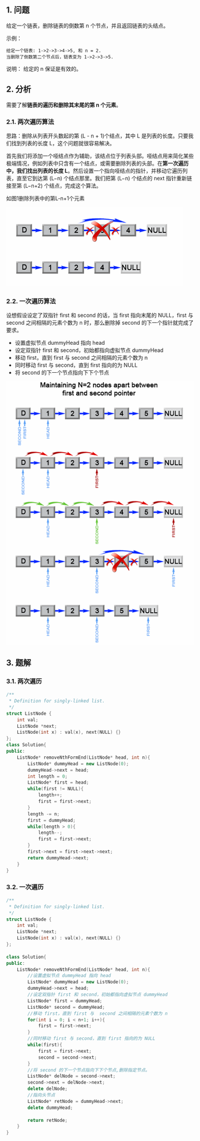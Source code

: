 ## 1. 问题
给定一个链表，删除链表的倒数第 n 个节点，并且返回链表的头结点。

示例：
```
给定一个链表: 1->2->3->4->5, 和 n = 2.
当删除了倒数第二个节点后，链表变为 1->2->3->5.
```
说明：
给定的 n 保证是有效的。
## 2. 分析
需要了解**链表的遍历和删除其末尾的第 n 个元素**。
### 2.1. 两次遍历算法
思路：删除从列表开头数起的第 (L - n + 1)个结点，其中 L 是列表的长度。只要我们找到列表的长度 L，这个问题就很容易解决。

首先我们将添加一个哑结点作为辅助，该结点位于列表头部。哑结点用来简化某些极端情况，例如列表中只含有一个结点，或需要删除列表的头部。在**第一次遍历中，我们找出列表的长度 L**。然后设置一个指向哑结点的指针，并移动它遍历列表，直至它到达第 (L−n) 个结点那里。我们把第 (L−n) 个结点的 next 指针重新链接至第 (L−n+2) 个结点，完成这个算法。

如图1删除列表中的第L-n+1个元素

![t1](../_image_/a476f4e932fa4499e22902dcb18edba41feaf9cfe4f17869a90874fbb1fd17f5-file_1555694537876.png)

### 2.2. 一次遍历算法
设想假设设定了双指针 first 和 second 的话，当 first 指向末尾的 NULL，first 与 second 之间相隔的元素个数为 n 时，那么删除掉 second 的下一个指针就完成了要求。
* 设置虚拟节点 dummyHead 指向 head
* 设定双指针 first 和 second，初始都指向虚拟节点 dummyHead
* 移动 first，直到 first 与  second 之间相隔的元素个数为 n
* 同时移动 first 与 second，直到 first 指向的为 NULL
* 将 second 的下一个节点指向下下个节点

![t2](../_image_/del_N_node.png)

## 3. 题解
### 3.1. 两次遍历
```C++
/**
 * Definition for singly-linked list.
 */
struct ListNode {
    int val;
    ListNode *next;
    ListNode(int x) : val(x), next(NULL) {}
};
class Solution{
public: 
    ListNode* removeNthFormEnd(ListNode* head, int n){
        ListNode* dummyHead = new ListNode(0);
        dummyHead->next = head;
        int length = 0;
        ListNode* first = head;
        while(first != NULL){
            length++;
            first = first->next;
        }
        length -= n;
        first = dummyHead;
        while(length > 0){
            length--;
            first = first->next;
        }
        first->next = first->next->next;
        return dummyHead->next;
    }
}
```
### 3.2. 一次遍历
```C++
/**
 * Definition for singly-linked list.
 */
struct ListNode {
    int val;
    ListNode *next;
    ListNode(int x) : val(x), next(NULL) {}
};

class Solution{
public: 
    ListNode* removeNthFormEnd(ListNode* head, int n){
        //设置虚拟节点 dummyHead 指向 head
        ListNode* dummyHead = new ListNode(0);
        dummyHead->next = head;
        //设定双指针 first 和 second，初始都指向虚拟节点 dummyHead
        ListNode* first = dummyHead;
        ListNode* second = dummyHead;
        //移动 first，直到 first 与  second 之间相隔的元素个数为 n
        for(int i = 0; i < n+1; i++){
            first = first->next;
        }
        //同时移动 first 与 second，直到 first 指向的为 NULL
        while(first){
            first = first->next;
            second = second->next;
        }
        //将 second 的下一个节点指向下下个节点,删除指定节点。
        ListNode* delNode = second->next;
        second->next = delNode->next;
        delete delNode;
        //指向头节点
        ListNode* retNode = dummyHead->next;
        delete dummyHead;

        return retNode;
    }
}
```